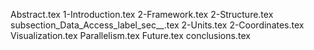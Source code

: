 Abstract.tex
1-Introduction.tex
2-Framework.tex
2-Structure.tex
subsection_Data_Access_label_sec__.tex
2-Units.tex
2-Coordinates.tex
Visualization.tex
Parallelism.tex
Future.tex
conclusions.tex
